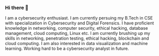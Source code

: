 ### Hi there 👋

I am a cybersecurity enthusiast. I am currently persuing my B.Tech in CSE with specialization in Cybersecurity and Digital Forensics. I have proficient knowledge in networking, computer security, ethical hacking, database management, cloud computing, Linux etc. I am currently brushing up my skills in networking, penetration testing, ethical hacking, blockchain and cloud computing. I am also interested in data visualization and machine learning. Working hard to be a cybersecurity analyst in future.
